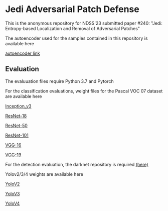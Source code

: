 # Jedi Adversarial Patch Defense
This is the anonymous repository for NDSS'23 submitted paper #240: "Jedi: Entropy-based Localization and Removal of Adversarial Patches"

The autoencoder used for the samples contained in this repository is available here

[autoencoder link](https://drive.google.com/file/d/1N3BXaWu85uNJ378_SHkU_HElAIiaCaDr/view?usp=sharing)

## Evaluation
The evaluuation files require Python 3.7 and Pytorch

For the classification evaluations, weight files for the Pascal VOC 07 dataset are available here

[Inception_v3](https://drive.google.com/file/d/19uROGUGR71wdu-kbLi63p-fFm97U5e5i/view?usp=sharing)

[ResNet-18](https://drive.google.com/file/d/1EfTd0pFohg_61UGKqxZCBC9Pe8xF4KZy/view?usp=sharing)

[ResNet-50](https://drive.google.com/file/d/1sDMWhx90ft2iwUW8Be7YbBGHHiyCNYbn/view?usp=sharing)

[ResNet-101](https://drive.google.com/file/d/1tzRJzmYpOH5LqN0VOqfxsgRLuNluSmlS/view?usp=sharing)

[VGG-16](https://drive.google.com/file/d/1yzow_A_5GEugfWjjF6KsH1hgPwy28x9Z/view?usp=sharing)


[VGG-19](https://drive.google.com/file/d/1bUeuWAyIQotmashylJCPXL9noXvt-VJm/view?usp=sharing)

For the detection evaluation, the darknet repository is required [(here)](https://github.com/pjreddie/darknet)

Yolov2/3/4 weights are available here

[YoloV2](https://drive.google.com/file/d/1iEm6tv521flagCJzwUy2KURTFH1O7zcA/view?usp=sharing)

[YoloV3](https://drive.google.com/file/d/120vF6NEcUSpTNXovsRA6oeIk3LR_zxk0/view?usp=sharing)

[YoloV4](https://drive.google.com/file/d/1V_xNETpN4Tq6w-wBnBPGdkYhNhR_xpSy/view?usp=sharing)
